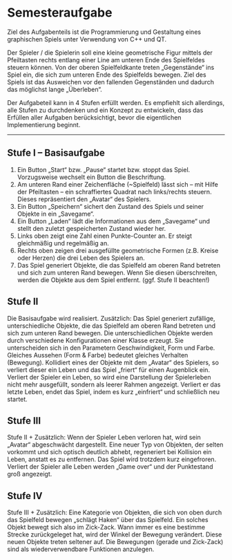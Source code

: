 # Semesteraufgabe
Ziel des Aufgabenteils ist die Programmierung und Gestaltung eines graphischen Spiels unter Verwendung von C++ und QT. 

Der Spieler / die Spielerin soll eine kleine geometrische Figur mittels der Pfeiltasten rechts entlang einer Line am unteren Ende des Spielfeldes steuern können. Von der oberen Spielfeldkante treten „Gegenstände“ ins Spiel ein, die sich zum unteren Ende des Spielfelds bewegen. Ziel des Spiels ist das Ausweichen vor den fallenden Gegenständen und dadurch das möglichst lange „Überleben“. 

Der Aufgabeteil kann in 4 Stufen erfüllt werden. Es empfiehlt sich allerdings, alle Stufen zu durchdenken und ein Konzept zu entwickeln, dass das Erfüllen aller Aufgaben berücksichtigt, bevor die eigentlichen Implementierung beginnt.

-----------------------
## Stufe I – Basisaufgabe
1. Ein Button „Start“ bzw. „Pause“ startet bzw. stoppt das Spiel. Vorzugsweise wechselt ein Button die Beschriftung. 
2. Am unteren Rand einer Zeichenfläche (~Spielfeld) lässt sich – mit Hilfe der Pfeiltasten – ein schraffiertes Quadrat nach links/rechts steuern. Dieses repräsentiert den „Avatar“ des Spielers.
3. Ein Button „Speichern“ sichert den Zustand des Spiels und seiner Objekte in ein „Savegame“.
4. Ein Button „Laden“ lädt die Informationen aus dem „Savegame“ und stellt den zuletzt gespeicherten Zustand wieder her. 
5. Links oben zeigt eine Zahl einen Punkte-Counter an. Er steigt gleichmäßig und regelmäßig an.
6. Rechts oben zeigen drei ausgefüllte geometrische Formen (z.B. Kreise oder Herzen) die drei Leben des Spielers an.
7. Das Spiel generiert Objekte, die das Spielfeld am oberen Rand betreten und sich zum unteren Rand bewegen. Wenn Sie diesen überschreiten, werden die Objekte aus dem Spiel entfernt. (ggf. Stufe II beachten!)

## Stufe II
Die Basisaufgabe wird realisiert. Zusätzlich: Das Spiel generiert zufällige, unterschiedliche Objekte, die das Spielfeld am oberen Rand betreten und sich zum unteren Rand bewegen. Die unterschiedlichen Objekte werden durch verschiedene Konfigurationen einer Klasse erzeugt. Sie unterscheiden sich in den Parametern Geschwindigkeit, Form und Farbe. Gleiches Aussehen (Form & Farbe) bedeutet gleiches Verhalten (Bewegung).
Kollidiert eines der Objekte mit dem „Avatar“ des Spielers, so verliert dieser ein Leben und das Spiel „friert“ für einen Augenblick ein. Verliert der Spieler ein Leben, so wird eine Darstellung der Spielerleben nicht mehr ausgefüllt, sondern als leerer Rahmen angezeigt. Verliert er das letzte Leben, endet das Spiel, indem es kurz „einfriert“ und schließlich neu startet. 

## Stufe III
Stufe II + Zusätzlich: Wenn der Spieler Leben verloren hat, wird sein „Avatar“ abgeschwächt dargestellt. Eine neuer Typ von Objekten, der selten vorkommt und sich optisch deutlich abhebt, regeneriert bei Kollision ein Leben, anstatt es zu entfernen. Das Spiel wird trotzdem kurz eingefroren. Verliert der Spieler alle Leben werden „Game over“ und der Punktestand groß angezeigt.

## Stufe IV
Stufe III + Zusätzlich: Eine Kategorie von Objekten, die sich von oben durch das Spielfeld bewegen „schlägt Haken“ über das Spielfeld. Ein solches Objekt bewegt sich also im Zick-Zack. Wann immer es eine bestimme Strecke zurückgeleget hat, wird der Winkel der Bewegung verändert. Diese neuen Objekte treten seltener auf.
Die Bewegungen (gerade und Zick-Zack) sind als wiederverwendbare Funktionen anzulegen.
